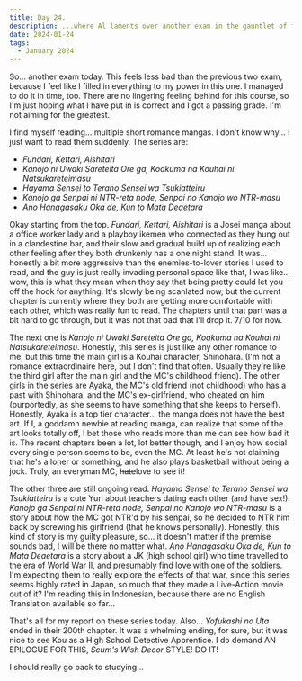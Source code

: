 ```yaml
---
title: Day 24.
description: ...where Al laments over another exam in the gauntlet of finals, and some random assortment of romance mangas.
date: 2024-01-24
tags: 
  - January 2024
---
```


So... another exam today. This feels less bad than the previous two exam, because I feel like I filled in everything to my power in this one. I managed to do it in time, too. There are no lingering feeling behind for this course, so I'm just hoping what I have put in is correct and I got a passing grade. I'm not aiming for the greatest.

I find myself reading... multiple short romance mangas. I don't know why... I just want to read them suddenly. The series are:
+ *Fundari, Kettari, Aishitari*
+ *Kanojo ni Uwaki Sareteita Ore ga, Koakuma na Kouhai ni Natsukareteimasu*
+ *Hayama Sensei to Terano Sensei wa Tsukiatteiru*
+ *Kanojo ga Senpai ni NTR-reta node, Senpai no Kanojo wo NTR-masu*
+ *Ano Hanagasaku Oka de, Kun to Mata Deaetara*

Okay starting from the top. *Fundari, Kettari, Aishitari* is a Josei manga about a office worker lady and a playboy ikemen who connected as they hung out in a clandestine bar, and their slow and gradual build up of realizing each other feeling after they both drunkenly has a one night stand. It was... honestly a bit more aggressive than the enemies-to-lover stories I used to read, and the guy is just really invading personal space like that, I was like... wow, this is what they mean when they say that being pretty could let you off the hook for anything. It's slowly being scanlated now, but the current chapter is currently where they both are getting more comfortable with each other, which was really fun to read. The chapters until that part was a bit hard to go through, but it was not that bad that I'll drop it. 7/10 for now.

The next one is *Kanojo ni Uwaki Sareteita Ore ga, Koakuma na Kouhai ni Natsukareteimasu*. Honestly, this series is just like any other romance to me, but this time the main girl is a Kouhai character, Shinohara. (I'm not a romance extraordinaire here, but I don't find that often. Usually they're like the third girl after the main girl and the MC's childhood friend). The other girls in the series are Ayaka, the MC's old friend (not childhood) who has a past with Shinohara, and the MC's ex-girlfriend, who cheated on him (purportedly, as she seems to have something that she keeps to herself). Honestly, Ayaka is a top tier character... the manga does not have the best art. If I, a goddamn newbie at reading manga, can realize that some of the art looks totally off, I bet those who reads more than me can see how bad it is. The recent chapters been a lot, lot better though, and I enjoy how social every single person seems to be, even the MC. At least he's not claiming that he's a loner or something, and he also plays basketball without being a jock. Truly, an everyman MC, ~~hate~~love to see it!

The other three are still ongoing read. *Hayama Sensei to Terano Sensei wa Tsukiatteiru* is a cute Yuri about teachers dating each other (and have sex!). *Kanojo ga Senpai ni NTR-reta node, Senpai no Kanojo wo NTR-masu* is a story about how the MC got NTR'd by his senpai, so he decided to NTR him back by screwing his girlfriend (that he knows personally). Honestly, this kind of story is my guilty pleasure, so... it doesn't matter if the premise sounds bad, I will be there no matter what. *Ano Hanagasaku Oka de, Kun to Mata Deaetara* is a story about a JK (high school girl) who time travelled to the era of World War II, and presumably find love with one of the soldiers. I'm expecting them to really explore the effects of that war, since this series seems highly rated in Japan, so much that they made a Live-Action movie out of it? I'm reading this in Indonesian, because there are no English Translation available so far...

That's all for my report on these series today. Also... *Yofukashi no Uta* ended in their 200th chapter. It was a whelming ending, for sure, but it was nice to see Kou as a High School Detective Apprentice. I do demand AN EPILOGUE FOR THIS, *Scum's Wish Decor* STYLE! DO IT!

I should really go back to studying...